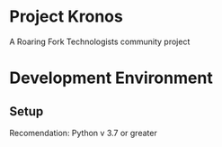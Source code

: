 # Project Kronos

A Roaring Fork Technologists community project

# Development Environment
## Setup
Recomendation: Python v 3.7 or greater
